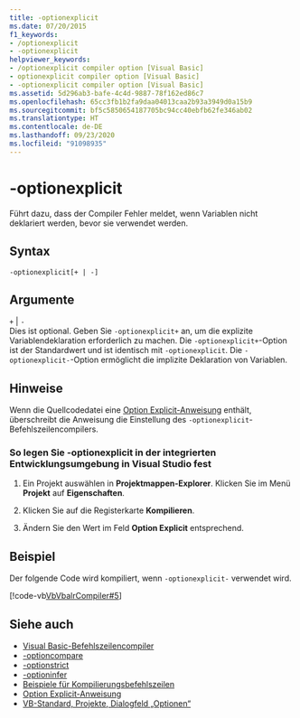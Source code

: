 ```yaml
---
title: -optionexplicit
ms.date: 07/20/2015
f1_keywords:
- /optionexplicit
- -optionexplicit
helpviewer_keywords:
- /optionexplicit compiler option [Visual Basic]
- optionexplicit compiler option [Visual Basic]
- -optionexplicit compiler option [Visual Basic]
ms.assetid: 5d296ab3-bafe-4c4d-9887-78f162ed86c7
ms.openlocfilehash: 65cc3fb1b2fa9daa04013caa2b93a3949d0a15b9
ms.sourcegitcommit: bf5c5850654187705bc94cc40ebfb62fe346ab02
ms.translationtype: HT
ms.contentlocale: de-DE
ms.lasthandoff: 09/23/2020
ms.locfileid: "91098935"
---
```

# <a name="-optionexplicit"></a>-optionexplicit

Führt dazu, dass der Compiler Fehler meldet, wenn Variablen nicht deklariert werden, bevor sie verwendet werden.  
  
## <a name="syntax"></a>Syntax  
  
```console  
-optionexplicit[+ | -]  
```  
  
## <a name="arguments"></a>Argumente  

 `+` &#124; `-`  
 Dies ist optional. Geben Sie `-optionexplicit+` an, um die explizite Variablendeklaration erforderlich zu machen. Die `-optionexplicit+`-Option ist der Standardwert und ist identisch mit `-optionexplicit`. Die `-optionexplicit-`-Option ermöglicht die implizite Deklaration von Variablen.  
  
## <a name="remarks"></a>Hinweise  

 Wenn die Quellcodedatei eine [Option Explicit-Anweisung](../../language-reference/statements/option-explicit-statement.md) enthält, überschreibt die Anweisung die Einstellung des `-optionexplicit`-Befehlszeilencompilers.  
  
### <a name="to-set--optionexplicit-in-the-visual-studio-ide"></a>So legen Sie -optionexplicit in der integrierten Entwicklungsumgebung in Visual Studio fest  
  
1. Ein Projekt auswählen in **Projektmappen-Explorer**. Klicken Sie im Menü **Projekt** auf **Eigenschaften**.
  
2. Klicken Sie auf die Registerkarte **Kompilieren**.  
  
3. Ändern Sie den Wert im Feld **Option Explicit** entsprechend.  
  
## <a name="example"></a>Beispiel  

 Der folgende Code wird kompiliert, wenn `-optionexplicit-` verwendet wird.  
  
 [!code-vb[VbVbalrCompiler#5](~/samples/snippets/visualbasic/VS_Snippets_VBCSharp/VbVbalrCompiler/VB/OptionExplicitOff.vb#5)]  
  
## <a name="see-also"></a>Siehe auch

- [Visual Basic-Befehlszeilencompiler](index.md)
- [-optioncompare](optioncompare.md)
- [-optionstrict](optionstrict.md)
- [-optioninfer](optioninfer.md)
- [Beispiele für Kompilierungsbefehlszeilen](sample-compilation-command-lines.md)
- [Option Explicit-Anweisung](../../language-reference/statements/option-explicit-statement.md)
- [VB-Standard, Projekte, Dialogfeld „Optionen“](/visualstudio/ide/reference/visual-basic-defaults-projects-options-dialog-box)
